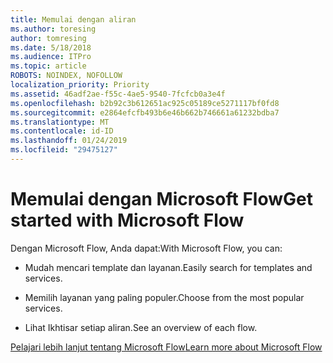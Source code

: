 ```yaml
---
title: Memulai dengan aliran
ms.author: toresing
author: tomresing
ms.date: 5/18/2018
ms.audience: ITPro
ms.topic: article
ROBOTS: NOINDEX, NOFOLLOW
localization_priority: Priority
ms.assetid: 46adf2ae-f55c-4ae5-9540-7fcfcb0a3e4f
ms.openlocfilehash: b2b92c3b612651ac925c05189ce5271117bf0fd8
ms.sourcegitcommit: e2864efcfb493b6e46b662b746661a61232bdba7
ms.translationtype: MT
ms.contentlocale: id-ID
ms.lasthandoff: 01/24/2019
ms.locfileid: "29475127"
---
```

# <a name="get-started-with-microsoft-flow"></a><span data-ttu-id="a82d1-102">Memulai dengan Microsoft Flow</span><span class="sxs-lookup"><span data-stu-id="a82d1-102">Get started with Microsoft Flow</span></span>

<span data-ttu-id="a82d1-103">Dengan Microsoft Flow, Anda dapat:</span><span class="sxs-lookup"><span data-stu-id="a82d1-103">With Microsoft Flow, you can:</span></span>
  
- <span data-ttu-id="a82d1-104">Mudah mencari template dan layanan.</span><span class="sxs-lookup"><span data-stu-id="a82d1-104">Easily search for templates and services.</span></span>
    
- <span data-ttu-id="a82d1-105">Memilih layanan yang paling populer.</span><span class="sxs-lookup"><span data-stu-id="a82d1-105">Choose from the most popular services.</span></span>
    
- <span data-ttu-id="a82d1-106">Lihat Ikhtisar setiap aliran.</span><span class="sxs-lookup"><span data-stu-id="a82d1-106">See an overview of each flow.</span></span>
    
[<span data-ttu-id="a82d1-107">Pelajari lebih lanjut tentang Microsoft Flow</span><span class="sxs-lookup"><span data-stu-id="a82d1-107">Learn more about Microsoft Flow</span></span>](https://go.microsoft.com/fwlink/?linkid=874446)
  

